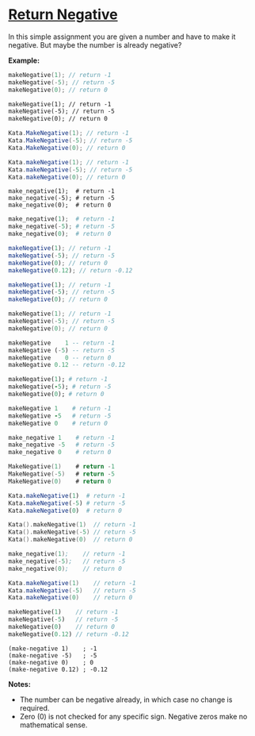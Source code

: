 # [Return Negative](https://www.codewars.com/kata/55685cd7ad70877c23000102)
In this simple assignment you are given a number and have to make it negative. But maybe the number is already negative?

**Example:**

``` c
makeNegative(1); // return -1
makeNegative(-5); // return -5
makeNegative(0); // return 0
```
``` cfml
makeNegative(1); // return -1
makeNegative(-5); // return -5
makeNegative(0); // return 0
```
``` csharp
Kata.MakeNegative(1); // return -1
Kata.MakeNegative(-5); // return -5
Kata.MakeNegative(0); // return 0
```
``` java
Kata.makeNegative(1); // return -1
Kata.makeNegative(-5); // return -5
Kata.makeNegative(0); // return 0
```
``` crystal
make_negative(1);  # return -1
make_negative(-5); # return -5
make_negative(0);  # return 0
```
``` python
make_negative(1);  # return -1
make_negative(-5); # return -5
make_negative(0);  # return 0
```
``` javascript
makeNegative(1); // return -1
makeNegative(-5); // return -5
makeNegative(0); // return 0
makeNegative(0.12); // return -0.12
```
``` typescript
makeNegative(1); // return -1
makeNegative(-5); // return -5
makeNegative(0); // return 0
```
``` cpp
makeNegative(1); // return -1
makeNegative(-5); // return -5
makeNegative(0); // return 0
```
``` haskell
makeNegative    1 -- return -1
makeNegative (-5) -- return -5
makeNegative    0 -- return 0
makeNegative 0.12 -- return -0.12
```
``` ruby
makeNegative(1); # return -1
makeNegative(-5); # return -5
makeNegative(0); # return 0
```
``` coffeescript
makeNegative 1    # return -1
makeNegative -5   # return -5
makeNegative 0    # return 0
```
``` elixir
make_negative 1    # return -1
make_negative -5   # return -5
make_negative 0    # return 0
```
``` go
MakeNegative(1)    # return -1
MakeNegative(-5)   # return -5
MakeNegative(0)    # return 0
```
``` julia
Kata.makeNegative(1)  # return -1
Kata.makeNegative(-5) # return -5
Kata.makeNegative(0)  # return 0
```
``` kotlin
Kata().makeNegative(1)  // return -1
Kata().makeNegative(-5) // return -5
Kata().makeNegative(0)  // return 0
```
``` asm
make_negative(1);    // return -1
make_negative(-5);   // return -5
make_negative(0);    // return 0
```
``` groovy
Kata.makeNegative(1)    // return -1
Kata.makeNegative(-5)   // return -5
Kata.makeNegative(0)    // return 0
```
``` php
makeNegative(1)    // return -1
makeNegative(-5)   // return -5
makeNegative(0)    // return 0
makeNegative(0.12) // return -0.12
```
```racket
(make-negative 1)    ; -1
(make-negative -5)   ; -5
(make-negative 0)    ; 0
(make-negative 0.12) ; -0.12
```

**Notes:**

- The number can be negative already, in which case no change is required.
- Zero (0) is not checked for any specific sign. Negative zeros make no mathematical sense.
